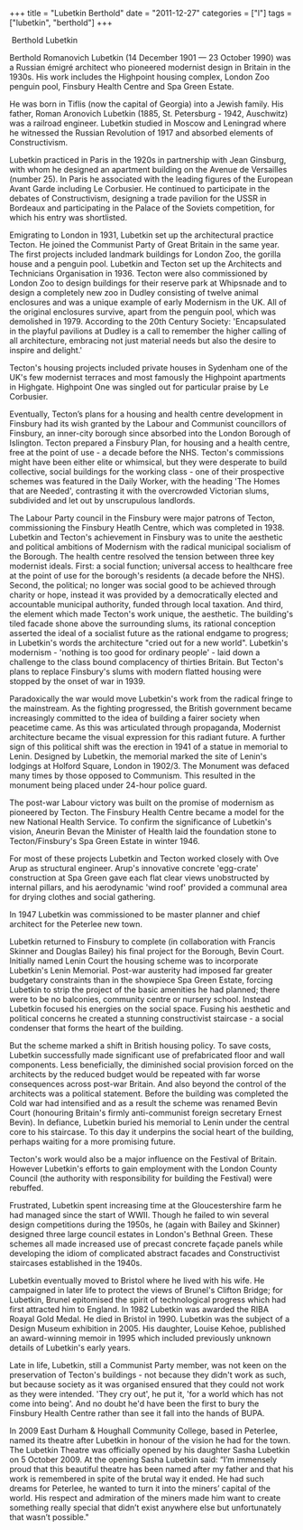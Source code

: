 +++
title = "Lubetkin Berthold"
date = "2011-12-27"
categories = ["l"]
tags = ["lubetkin", "berthold"]
+++

 Berthold Lubetkin

Berthold Romanovich Lubetkin (14 December 1901 — 23 October 1990) was a Russian émigré architect who pioneered modernist design in Britain in the 1930s. His work includes the Highpoint housing complex, London Zoo penguin pool, Finsbury Health Centre and Spa Green Estate.

He was born in Tiflis (now the capital of Georgia) into a Jewish family. His father, Roman Aronovich Lubetkin (1885, St. Petersburg - 1942, Auschwitz) was a railroad engineer. Lubetkin studied in Moscow and Leningrad where he witnessed the Russian Revolution of 1917 and absorbed elements of Constructivism.

Lubetkin practiced in Paris in the 1920s in partnership with Jean Ginsburg, with whom he designed an apartment building on the Avenue de Versailles (number 25). In Paris he associated with the leading figures of the European Avant Garde including Le Corbusier. He continued to participate in the debates of Constructivism, designing a trade pavilion for the USSR in Bordeaux and participating in the Palace of the Soviets competition, for which his entry was shortlisted.

Emigrating to London in 1931, Lubetkin set up the architectural practice Tecton. He joined the Communist Party of Great Britain in the same year. The first projects included landmark buildings for London Zoo, the gorilla house and a penguin pool. Lubetkin and Tecton set up the Architects and Technicians Organisation in 1936. Tecton were also commissioned by London Zoo to design buildings for their reserve park at Whipsnade and to design a completely new zoo in Dudley consisting of twelve animal enclosures and was a unique example of early Modernism in the UK. All of the original enclosures survive, apart from the penguin pool, which was demolished in 1979. According to the 20th Century Society: 'Encapsulated in the playful pavilions at Dudley is a call to remember the higher calling of all architecture, embracing not just material needs but also the desire to inspire and delight.'

Tecton's housing projects included private houses in Sydenham one of the UK's few modernist terraces and most famously the Highpoint apartments in Highgate. Highpoint One was singled out for particular praise by Le Corbusier.

Eventually, Tecton’s plans for a housing and health centre development in Finsbury had its wish granted by the Labour and Communist councillors of Finsbury, an inner-city borough since absorbed into the London Borough of Islington. Tecton prepared a Finsbury Plan, for housing and a health centre, free at the point of use - a decade before the NHS. Tecton's commissions might have been either elite or whimsical, but they were desperate to build collective, social buildings for the working class - one of their prospective schemes was featured in the Daily Worker, with the heading 'The Homes that are Needed', contrasting it with the overcrowded Victorian slums, subdivided and let out by unscrupulous landlords.

The Labour Party council in the Finsbury were major patrons of Tecton, commissioning the Finsbury Heatlh Centre, which was completed in 1938. Lubetkin and Tecton's achievement in Finsbury was to unite the aesthetic and political ambitions of Modernism with the radical municipal socialism of the Borough. The health centre resolved the tension between three key modernist ideals. First: a social function; universal access to healthcare free at the point of use for the borough's residents (a decade before the NHS). Second, the political; no longer was social good to be achieved through charity or hope, instead it was provided by a democratically elected and accountable municipal authority, funded through local taxation. And third, the element which made Tecton's work unique, the aesthetic. The building's tiled facade shone above the surrounding slums, its rational conception asserted the ideal of a socialist future as the rational endgame to progress; in Lubetkin's words the architecture "cried out for a new world". Lubetkin's modernism - 'nothing is too good for ordinary people' - laid down a challenge to the class bound complacency of thirties Britain. But Tecton's plans to replace Finsbury's slums with modern flatted housing were stopped by the onset of war in 1939.

Paradoxically the war would move Lubetkin's work from the radical fringe to the mainstream. As the fighting progressed, the British government became increasingly committed to the idea of building a fairer society when peacetime came. As this was articulated through propaganda, Modernist architecture became the visual expression for this radiant future. A further sign of this political shift was the erection in 1941 of a statue in memorial to Lenin. Designed by Lubetkin, the memorial marked the site of Lenin's lodgings at Holford Square, London in 1902/3. The Monument was defaced many times by those opposed to Communism. This resulted in the monument being placed under 24-hour police guard.

The post-war Labour victory was built on the promise of modernism as pioneered by Tecton. The Finsbury Health Centre became a model for the new National Health Service. To confirm the significance of Lubetkin's vision, Aneurin Bevan the Minister of Health laid the foundation stone to Tecton/Finsbury's Spa Green Estate in winter 1946.

For most of these projects Lubetkin and Tecton worked closely with Ove Arup as structural engineer. Arup's innovative concrete 'egg-crate' construction at Spa Green gave each flat clear views unobstructed by internal pillars, and his aerodynamic 'wind roof' provided a communal area for drying clothes and social gathering.

In 1947 Lubetkin was commissioned to be master planner and chief architect for the Peterlee new town.

Lubetkin returned to Finsbury to complete (in collaboration with Francis Skinner and Douglas Bailey) his final project for the Borough, Bevin Court. Initially named Lenin Court the housing scheme was to incorporate Lubetkin's Lenin Memorial. Post-war austerity had imposed far greater budgetary constraints than in the showpiece Spa Green Estate, forcing Lubetkin to strip the project of the basic amenities he had planned; there were to be no balconies, community centre or nursery school. Instead Lubetkin focused his energies on the social space. Fusing his aesthetic and political concerns he created a stunning constructivist staircase - a social condenser that forms the heart of the building.

But the scheme marked a shift in British housing policy. To save costs, Lubetkin successfully made significant use of prefabricated floor and wall components. Less beneficially, the diminished social provision forced on the architects by the reduced budget would be repeated with far worse consequences across post-war Britain. And also beyond the control of the architects was a political statement. Before the building was completed the Cold war had intensified and as a result the scheme was renamed Bevin Court (honouring Britain's firmly anti-communist foreign secretary Ernest Bevin). In defiance, Lubetkin buried his memorial to Lenin under the central core to his staircase. To this day it underpins the social heart of the building, perhaps waiting for a more promising future.

Tecton's work would also be a major influence on the Festival of Britain. However Lubetkin's efforts to gain employment with the London County Council (the authority with responsibility for building the Festival) were rebuffed.

Frustrated, Lubetkin spent increasing time at the Gloucestershire farm he had managed since the start of WWII. Though he failed to win several design competitions during the 1950s, he (again with Bailey and Skinner) designed three large council estates in London's Bethnal Green. These schemes all made increased use of precast concrete façade panels while developing the idiom of complicated abstract facades and Constructivist staircases established in the 1940s.

Lubetkin eventually moved to Bristol where he lived with his wife. He campaigned in later life to protect the views of Brunel's Clifton Bridge; for Lubetkin, Brunel epitomised the spirit of technological progress which had first attracted him to England. In 1982 Lubetkin was awarded the RIBA Roayal Gold Medal. He died in Bristol in 1990. Lubetkin was the subject of a Design Museum exhibition in 2005. His daughter, Louise Kehoe, published an award-winning memoir in 1995 which included previously unknown details of Lubetkin's early years.

Late in life, Lubetkin, still a Communist Party member, was not keen on the preservation of Tecton's buildings - not because they didn't work as such, but because society as it was organised ensured that they could not work as they were intended. 'They cry out', he put it, 'for a world which has not come into being'. And no doubt he'd have been the first to bury the Finsbury Health Centre rather than see it fall into the hands of BUPA.

In 2009 East Durham & Houghall Community College, based in Peterlee, named its theatre after Lubetkin in honour of the vision he had for the town. The Lubetkin Theatre was officially opened by his daughter Sasha Lubetkin on 5 October 2009. At the opening Sasha Lubetkin said: “I’m immensely proud that this beautiful theatre has been named after my father and that his work is remembered in spite of the brutal way it ended. He had such dreams for Peterlee, he wanted to turn it into the miners’ capital of the world. His respect and admiration of the miners made him want to create something really special that didn’t exist anywhere else but unfortunately that wasn’t possible."
